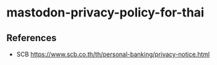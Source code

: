 # mastodon-privacy-policy-for-thai

## References
* SCB https://www.scb.co.th/th/personal-banking/privacy-notice.html
